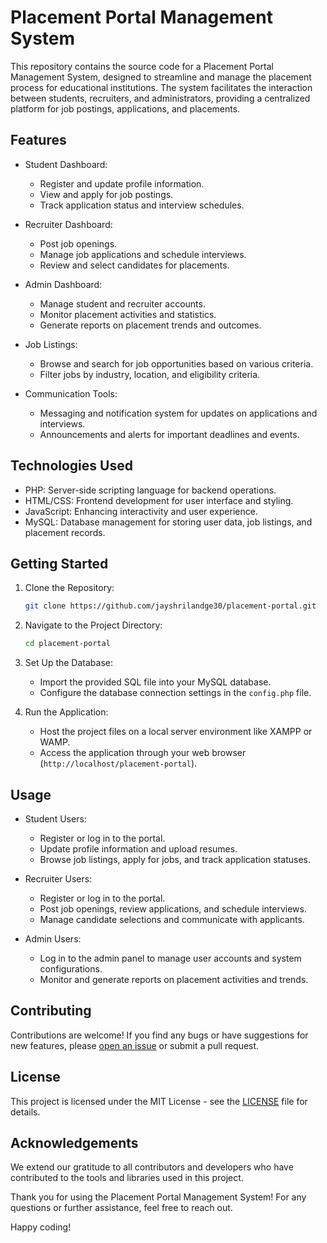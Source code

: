 # Placement Portal Management System

This repository contains the source code for a Placement Portal Management System, designed to streamline and manage the placement process for educational institutions. The system facilitates the interaction between students, recruiters, and administrators, providing a centralized platform for job postings, applications, and placements.

## Features

- Student Dashboard:
  - Register and update profile information.
  - View and apply for job postings.
  - Track application status and interview schedules.

- Recruiter Dashboard:
  - Post job openings.
  - Manage job applications and schedule interviews.
  - Review and select candidates for placements.

- Admin Dashboard:
  - Manage student and recruiter accounts.
  - Monitor placement activities and statistics.
  - Generate reports on placement trends and outcomes.

- Job Listings:
  - Browse and search for job opportunities based on various criteria.
  - Filter jobs by industry, location, and eligibility criteria.

- Communication Tools:
  - Messaging and notification system for updates on applications and interviews.
  - Announcements and alerts for important deadlines and events.

## Technologies Used

- PHP: Server-side scripting language for backend operations.
- HTML/CSS: Frontend development for user interface and styling.
- JavaScript: Enhancing interactivity and user experience.
- MySQL: Database management for storing user data, job listings, and placement records.

## Getting Started

1. Clone the Repository:
   ```bash
   git clone https://github.com/jayshrilandge30/placement-portal.git
   ```
   
2. Navigate to the Project Directory:
   ```bash
   cd placement-portal
   ```

3. Set Up the Database:
   - Import the provided SQL file into your MySQL database.
   - Configure the database connection settings in the `config.php` file.

4. Run the Application:
   - Host the project files on a local server environment like XAMPP or WAMP.
   - Access the application through your web browser (`http://localhost/placement-portal`).

## Usage

- Student Users:
  - Register or log in to the portal.
  - Update profile information and upload resumes.
  - Browse job listings, apply for jobs, and track application statuses.

- Recruiter Users:
  - Register or log in to the portal.
  - Post job openings, review applications, and schedule interviews.
  - Manage candidate selections and communicate with applicants.

- Admin Users:
  - Log in to the admin panel to manage user accounts and system configurations.
  - Monitor and generate reports on placement activities and trends.

## Contributing

Contributions are welcome! If you find any bugs or have suggestions for new features, please [open an issue](https://github.com/yourusername/placement-portal/issues) or submit a pull request.

## License

This project is licensed under the MIT License - see the [LICENSE](LICENSE) file for details.

## Acknowledgements

We extend our gratitude to all contributors and developers who have contributed to the tools and libraries used in this project.


Thank you for using the Placement Portal Management System! For any questions or further assistance, feel free to reach out.

Happy coding!
